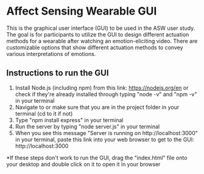 # Affect Sensing Wearable GUI
This is the graphical user interface (GUI) to be used in the ASW user study. The goal is for participants to utilize the GUI to design different actuation methods for a wearable after watching an emotion-eliciting video. There are customizable options that show different actuation methods to convey various interpretations of emotions.
## Instructions to run the GUI
1. Install Node.js (including npm) from this link: https://nodejs.org/en or check if they're already installed through typing "node -v" and "npm -v" in your terminal
2. Navigate to or make sure that you are in the project folder in your terminal (cd to it if not)
3. Type "npm install express" in your terminal
4. Run the server by typing "node server.js" in your terminal
5. When you see this message "Server is running on http://localhost:3000" in your terminal, paste this link into your web browser to get to the GUI: http://localhost:3000

*If these steps don't work to run the GUI, drag the "index.html" file onto your desktop and double click on it to open it in your browser
